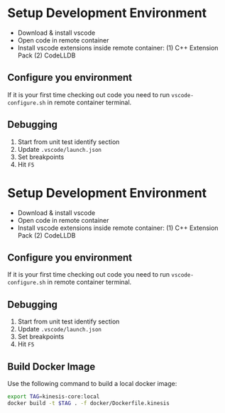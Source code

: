 # Setup Development Environment

- Download & install vscode
- Open code in remote container
- Install vscode extensions inside remote container: (1) C++ Extension Pack (2) CodeLLDB

## Configure you environment

If it is your first time checking out code you need to run `vscode-configure.sh` in remote container terminal.

## Debugging

1. Start from unit test identify section
2. Update `.vscode/launch.json`
3. Set breakpoints
4. Hit `F5`

# Setup Development Environment

- Download & install vscode
- Open code in remote container
- Install vscode extensions inside remote container: (1) C++ Extension Pack (2) CodeLLDB

## Configure you environment

If it is your first time checking out code you need to run `vscode-configure.sh` in remote container terminal.

## Debugging

1. Start from unit test identify section
2. Update `.vscode/launch.json`
3. Set breakpoints
4. Hit `F5`

## Build Docker Image

Use the following command to build a local docker image:

```bash
export TAG=kinesis-core:local
docker build -t $TAG . -f docker/Dockerfile.kinesis
```

